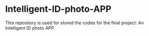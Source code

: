 # Intelligent-ID-photo-APP
This repository is used for stored the codes for the final project: An Intelligent ID photo APP.
